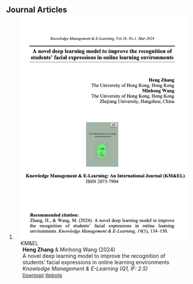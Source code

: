 <h2 id="publications" style="margin: 2px 0px -15px;">Journal Articles</h2>

<div class="publications">
<ol class="bibliography">

  

<li>
<div class="pub-row">

  <div class="col-sm-3 abbr" style="position: relative;padding-right: 15px;padding-left: 15px;">
    <img src="assets/img/kmel2024.png" class="teaser img-fluid z-depth-1">
    <abbr class="badge">KM&EL</abbr>
  </div>

  <div class="col-sm-9" style="position: relative;padding-right: 15px;padding-left: 20px;">
    <div class="author"><strong>Heng Zhang</strong> & Minhong Wang (2024)</div>
    <div class="title"><a>A novel deep learning model to improve the recognition of students’ facial expressions in online learning environments</a></div>
    <div class="periodical"><em>Knowledge Management & E-Learning (Q1, IF: 2.5)</em></div>
    <div class="links">
      <a href="assets/files/kmel_240319.pdf" class="btn btn-sm z-depth-0" role="button" target="_blank" style="font-size:12px;">Download</a>
      <a href="https://eric.ed.gov/?id=EJ1420460" class="btn btn-sm z-depth-0" role="button" target="_blank" style="font-size:12px;">Website</a>
    </div>
  </div>
</div>
</li>
  
<br>

</ol>
</div>
